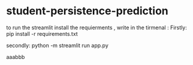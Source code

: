 # student-persistence-prediction


to run the streamlit install the requierments , write in the tirmenal :
Firstly:
pip install -r requirements.txt

secondly:
python -m streamlit run app.py

aaabbb